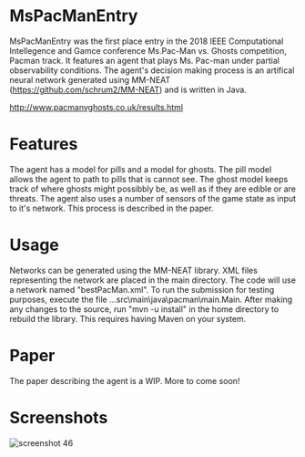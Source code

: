 # MsPacManEntry
MsPacManEntry was the first place entry in the 2018 IEEE Computational Intellegence and Gamce conference Ms.Pac-Man vs. Ghosts competition, Pacman track. It features an agent that plays Ms. Pac-man under partial observability conditions. The agent's decision making process is an artifical neural network generated using MM-NEAT (https://github.com/schrum2/MM-NEAT) and is written in Java.

http://www.pacmanvghosts.co.uk/results.html

# Features
The agent has a model for pills and a model for ghosts. The pill model allows the agent to path to pills that is cannot see. The ghost model keeps track of where ghosts might possibbly be, as well as if they are edible or are threats. The agent also uses a number of sensors of the game state as input to it's network. This process is described in the paper.

# Usage
Networks can be generated using the MM-NEAT library. XML files representing the network are placed in the main directory. The code will use a network named "bestPacMan.xml". To run the submission for testing purposes, execute the file ...src\main\java\pacman\main.Main. After making any changes to the source, run "mvn -u install" in the home directory to rebuild the library. This requires having Maven on your system.

# Paper
The paper describing the agent is a WIP. More to come soon!

# Screenshots
![screenshot 46](https://user-images.githubusercontent.com/15305479/46963246-b8c79b00-d06a-11e8-8b1a-43888be2249d.png)
